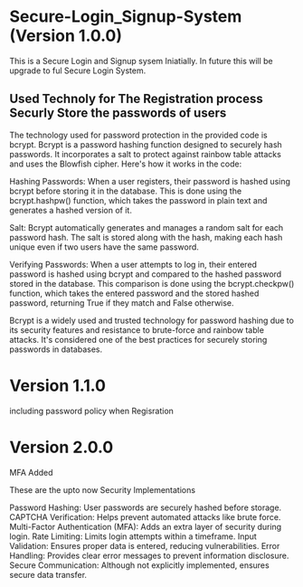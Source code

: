 # Secure-Login_Signup-System (Version 1.0.0)
 This is a Secure Login and Signup sysem Iniatially. In future this will be upgrade to ful Secure Login System.


## Used Technoly for The Registration process Securly Store the passwords of users

The technology used for password protection in the provided code is bcrypt. Bcrypt is a password hashing function designed to securely hash passwords. It incorporates a salt to protect against rainbow table attacks and uses the Blowfish cipher. Here's how it works in the code:

Hashing Passwords: When a user registers, their password is hashed using bcrypt before storing it in the database. This is done using the bcrypt.hashpw() function, which takes the password in plain text and generates a hashed version of it.

Salt: Bcrypt automatically generates and manages a random salt for each password hash. The salt is stored along with the hash, making each hash unique even if two users have the same password.

Verifying Passwords: When a user attempts to log in, their entered password is hashed using bcrypt and compared to the hashed password stored in the database. This comparison is done using the bcrypt.checkpw() function, which takes the entered password and the stored hashed password, returning True if they match and False otherwise.

Bcrypt is a widely used and trusted technology for password hashing due to its security features and resistance to brute-force and rainbow table attacks. It's considered one of the best practices for securely storing passwords in databases.


# Version 1.1.0

including password policy when Regisration

# Version 2.0.0

MFA Added

These are the upto now Security Implementations

Password Hashing: User passwords are securely hashed before storage.
CAPTCHA Verification: Helps prevent automated attacks like brute force.
Multi-Factor Authentication (MFA): Adds an extra layer of security during login.
Rate Limiting: Limits login attempts within a timeframe.
Input Validation: Ensures proper data is entered, reducing vulnerabilities.
Error Handling: Provides clear error messages to prevent information disclosure.
Secure Communication: Although not explicitly implemented, ensures secure data transfer.
